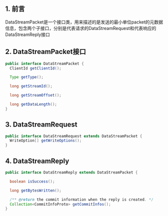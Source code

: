 ## 1. 前言

DataStreamPacket是一个接口类，用来描述的是发送的最小单位packet的元数据信息，包含两个子接口，分别是代表请求的DataStreamRequest和代表响应的DataStreamReply接口

## 2. DataStreamPacket接口

```java
public interface DataStreamPacket {
  ClientId getClientId();

  Type getType();

  long getStreamId();

  long getStreamOffset();

  long getDataLength();
}
```

## 3. DataStreamRequest

```java
public interface DataStreamRequest extends DataStreamPacket {
  WriteOption[] getWriteOptions();
}
```

## 4. DataStreamReply

```java
public interface DataStreamReply extends DataStreamPacket {

  boolean isSuccess();

  long getBytesWritten();

  /** @return the commit information when the reply is created. */
  Collection<CommitInfoProto> getCommitInfos();
}
```



